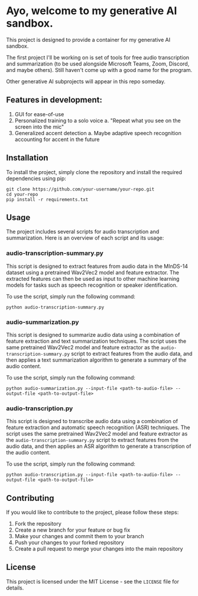 # Ayo, welcome to my generative AI sandbox.

This project is designed to provide a container for my generative AI sandbox.

The first project I'll be working on is set of tools for free audio transcription and summarization (to be used alongside Microsoft Teams, Zoom, Discord, and maybe others). Still haven't come up with a good name for the program.

Other generative AI subprojects will appear in this repo someday.

## Features in development:

1. GUI for ease-of-use
2. Personalized training to a solo voice
    a. "Repeat what you see on the screen into the mic"
3. Generalized accent detection
    a. Maybe adaptive speech recognition accounting for accent in the future

## Installation

To install the project, simply clone the repository and install the required dependencies using pip:

```
git clone https://github.com/your-username/your-repo.git
cd your-repo
pip install -r requirements.txt
```

## Usage

The project includes several scripts for audio transcription and summarization. Here is an overview of each script and its usage:

### audio-transcription-summary.py

This script is designed to extract features from audio data in the MInDS-14 dataset using a pretrained Wav2Vec2 model and feature extractor. The extracted features can then be used as input to other machine learning models for tasks such as speech recognition or speaker identification.

To use the script, simply run the following command:

```
python audio-transcription-summary.py
```

### audio-summarization.py

This script is designed to summarize audio data using a combination of feature extraction and text summarization techniques. The script uses the same pretrained Wav2Vec2 model and feature extractor as the `audio-transcription-summary.py` script to extract features from the audio data, and then applies a text summarization algorithm to generate a summary of the audio content.

To use the script, simply run the following command:

```
python audio-summarization.py --input-file <path-to-audio-file> --output-file <path-to-output-file>
```

### audio-transcription.py

This script is designed to transcribe audio data using a combination of feature extraction and automatic speech recognition (ASR) techniques. The script uses the same pretrained Wav2Vec2 model and feature extractor as the `audio-transcription-summary.py` script to extract features from the audio data, and then applies an ASR algorithm to generate a transcription of the audio content.

To use the script, simply run the following command:

```
python audio-transcription.py --input-file <path-to-audio-file> --output-file <path-to-output-file>
```

## Contributing

If you would like to contribute to the project, please follow these steps:

1. Fork the repository
2. Create a new branch for your feature or bug fix
3. Make your changes and commit them to your branch
4. Push your changes to your forked repository
5. Create a pull request to merge your changes into the main repository

## License

This project is licensed under the MIT License - see the `LICENSE` file for details.
